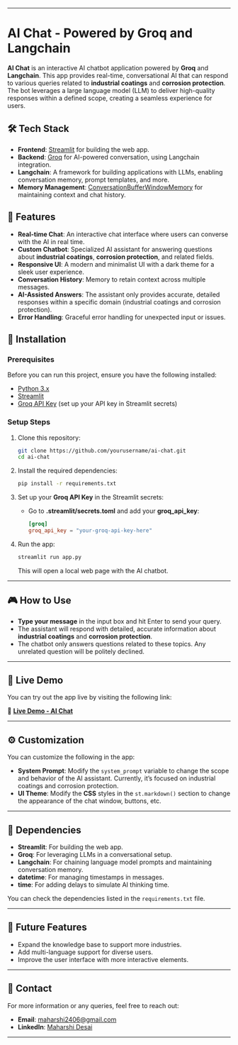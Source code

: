 

---

# AI Chat - Powered by Groq and Langchain

**AI Chat** is an interactive AI chatbot application powered by **Groq** and **Langchain**. This app provides real-time, conversational AI that can respond to various queries related to **industrial coatings** and **corrosion protection**. The bot leverages a large language model (LLM) to deliver high-quality responses within a defined scope, creating a seamless experience for users.

## 🛠️ **Tech Stack**

- **Frontend**: [Streamlit](https://streamlit.io/) for building the web app.
- **Backend**: [Groq](https://groq.com/) for AI-powered conversation, using Langchain integration.
- **Langchain**: A framework for building applications with LLMs, enabling conversation memory, prompt templates, and more.
- **Memory Management**: [ConversationBufferWindowMemory](https://langchain.readthedocs.io/en/latest/modules/memory.html#conversationbuffwindowmemory) for maintaining context and chat history.
  
## 🎨 **Features**

- **Real-time Chat**: An interactive chat interface where users can converse with the AI in real time.
- **Custom Chatbot**: Specialized AI assistant for answering questions about **industrial coatings**, **corrosion protection**, and related fields.
- **Responsive UI**: A modern and minimalist UI with a dark theme for a sleek user experience.
- **Conversation History**: Memory to retain context across multiple messages.
- **AI-Assisted Answers**: The assistant only provides accurate, detailed responses within a specific domain (industrial coatings and corrosion protection).
- **Error Handling**: Graceful error handling for unexpected input or issues.

## 🚀 **Installation**

### Prerequisites

Before you can run this project, ensure you have the following installed:

- [Python 3.x](https://www.python.org/downloads/)
- [Streamlit](https://streamlit.io/)
- [Groq API Key](https://groq.com/) (set up your API key in Streamlit secrets)

### Setup Steps

1. Clone this repository:
   ```bash
   git clone https://github.com/yourusername/ai-chat.git
   cd ai-chat
   ```

2. Install the required dependencies:
   ```bash
   pip install -r requirements.txt
   ```

3. Set up your **Groq API Key** in the Streamlit secrets:
   - Go to **.streamlit/secrets.toml** and add your **groq_api_key**:
     ```toml
     [groq]
     groq_api_key = "your-groq-api-key-here"
     ```

4. Run the app:
   ```bash
   streamlit run app.py
   ```

   This will open a local web page with the AI chatbot.

---

## 🎮 **How to Use**

- **Type your message** in the input box and hit Enter to send your query.
- The assistant will respond with detailed, accurate information about **industrial coatings** and **corrosion protection**.
- The chatbot only answers questions related to these topics. Any unrelated question will be politely declined.

---

## 🔗 **Live Demo**

You can try out the app live by visiting the following link:

🔗 **[Live Demo - AI Chat](https://maharshi-chatbot.streamlit.app/)**

---

## ⚙️ **Customization**

You can customize the following in the app:

- **System Prompt**: Modify the `system_prompt` variable to change the scope and behavior of the AI assistant. Currently, it’s focused on industrial coatings and corrosion protection.
- **UI Theme**: Modify the **CSS** styles in the `st.markdown()` section to change the appearance of the chat window, buttons, etc.

---

## 🔧 **Dependencies**

- **Streamlit**: For building the web app.
- **Groq**: For leveraging LLMs in a conversational setup.
- **Langchain**: For chaining language model prompts and maintaining conversation memory.
- **datetime**: For managing timestamps in messages.
- **time**: For adding delays to simulate AI thinking time.

You can check the dependencies listed in the `requirements.txt` file.

---

## 📜 **Future Features**

- Expand the knowledge base to support more industries.
- Add multi-language support for diverse users.
- Improve the user interface with more interactive elements.

---

## 💬 **Contact**

For more information or any queries, feel free to reach out:

- **Email**: [maharshi2406@gmail.com](mailto:maharshi2406@gmail.com)
- **LinkedIn**: [Maharshi Desai](https://www.linkedin.com/in/maharshi-desai-30143a279/)

---


